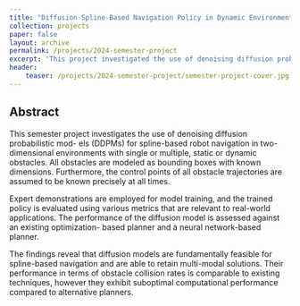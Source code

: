 ```yaml
---
title: "Diffusion Spline-Based Navigation Policy in Dynamic Environments"
collection: projects
paper: false
layout: archive
permalink: /projects/2024-semester-project
excerpt: 'This project investigated the use of denoising diffusion probabilistic models (DDPMs) for spline-based robot navigation in two-dimensional environments with single or multiple, static or dynamic obstacles.'
header:
    teaser: /projects/2024-semester-project/semester-project-cover.jpg
---
```


Abstract
-------
This semester project investigates the use of denoising diffusion probabilistic mod- els (DDPMs) for spline-based robot navigation in two-dimensional environments with single or multiple, static or dynamic obstacles. All obstacles are modeled as bounding boxes with known dimensions. Furthermore, the control points of all obstacle trajectories are assumed to be known precisely at all times.

Expert demonstrations are employed for model training, and the trained policy is evaluated using various metrics that are relevant to real-world applications. The performance of the diffusion model is assessed against an existing optimization- based planner and a neural network-based planner.

The findings reveal that diffusion models are fundamentally feasible for spline-based navigation and are able to retain multi-modal solutions. Their performance in terms of obstacle collision rates is comparable to existing techniques, however they exhibit suboptimal computational performance compared to alternative planners.
